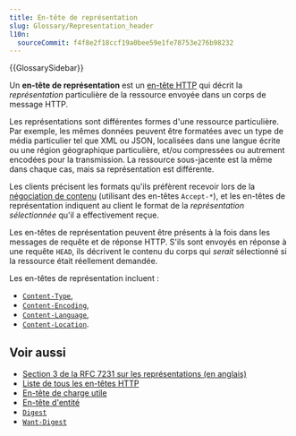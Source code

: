 ```yaml
---
title: En-tête de représentation
slug: Glossary/Representation_header
l10n:
  sourceCommit: f4f8e2f18ccf19a0bee59e1fe78753e276b98232
---
```


{{GlossarySidebar}}

Un **en-tête de représentation** est un [en-tête HTTP](/fr/docs/Glossary/HTTP_header) qui décrit la _représentation_ particulière de la ressource envoyée dans un corps de message HTTP.

Les représentations sont différentes formes d'une ressource particulière.
Par exemple, les mêmes données peuvent être formatées avec un type de média particulier tel que XML ou JSON, localisées dans une langue écrite ou une région géographique particulière, et/ou compressées ou autrement encodées pour la transmission.
La ressource sous-jacente est la même dans chaque cas, mais sa représentation est différente.

Les clients précisent les formats qu'ils préfèrent recevoir lors de la [négociation de contenu](/fr/docs/Web/HTTP/Content_negotiation) (utilisant des en-têtes `Accept-*`), et les en-têtes de représentation indiquent au client le format de la _représentation sélectionnée_ qu'il a effectivement reçue.

Les en-têtes de représentation peuvent être présents à la fois dans les messages de requête et de réponse HTTP.
S'ils sont envoyés en réponse à une requête `HEAD`, ils décrivent le contenu du corps qui _serait_ sélectionné si la ressource était réellement demandée.

Les en-têtes de représentation incluent&nbsp;:

- [`Content-Type`](/fr/docs/Web/HTTP/Headers/Content-Type),
- [`Content-Encoding`](/fr/docs/Web/HTTP/Headers/Content-Encoding),
- [`Content-Language`](/fr/docs/Web/HTTP/Headers/Content-Language),
- [`Content-Location`](/fr/docs/Web/HTTP/Headers/Content-Location).

## Voir aussi

- [Section 3 de la RFC 7231 sur les représentations (en anglais)](https://datatracker.ietf.org/doc/html/rfc7231#section-3)
- [Liste de tous les en-têtes HTTP](/fr/docs/Web/HTTP/Headers)
- [En-tête de charge utile](/fr/docs/Glossary/Payload_header)
- [En-tête d'entité](/fr/docs/Glossary/Entity_header)
- [`Digest`](/fr/docs/Web/HTTP/Headers/Content-Digest)
- [`Want-Digest`](/fr/docs/Web/HTTP/Headers/Want-Content-Digest)
